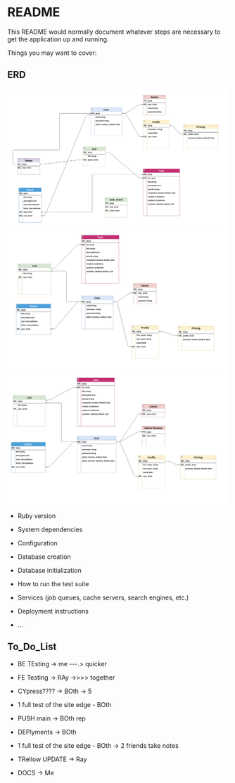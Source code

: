 # README

This README would normally document whatever steps are necessary to get the
application up and running.

Things you may want to cover:

## ERD

![ERD Version 1](./public/images/ERD_version1.png)
![ERD Version 1](./public/images/ERD_version2.png)
![ERD Version 1](./public/images/ERD_version3.png)

- Ruby version

- System dependencies

- Configuration

- Database creation

- Database initialization

- How to run the test suite

- Services (job queues, cache servers, search engines, etc.)

- Deployment instructions

- ...

## To_Do_List

- BE TEsting -> me ---.> quicker
- FE Testing -> RAy ->>>> together
- CYpress???? -> BOth -> 5

- 1 full test of the site edge - BOth

- PUSH main -> BOth rep

- DEPlyments -> BOth

- 1 full test of the site edge - BOth -> 2 friends take notes

- TRellow UPDATE -> Ray

- DOCS -> Me
